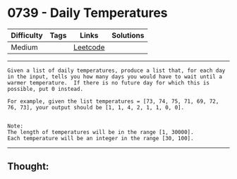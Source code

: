 # 0739 - Daily Temperatures

Difficulty  | Tags | Links | Solutions
----------- | ---- | ----- | -----
Medium |  | [Leetcode](https://leetcode.com/problems/daily-temperatures/description/) |


-----------

```
Given a list of daily temperatures, produce a list that, for each day in the input, tells you how many days you would have to wait until a warmer temperature.  If there is no future day for which this is possible, put 0 instead.

For example, given the list temperatures = [73, 74, 75, 71, 69, 72, 76, 73], your output should be [1, 1, 4, 2, 1, 1, 0, 0].


Note:
The length of temperatures will be in the range [1, 30000].
Each temperature will be an integer in the range [30, 100].
```

-----------

## Thought:

